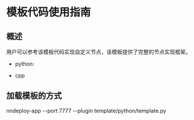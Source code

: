 # 模板代码使用指南

## 概述

用户可以参考该模板代码实现自定义节点，该模板提供了完整的节点实现框架。

+ python: 

+ cpp

## 加载模板的方式

nndeploy-app --port 7777 --plugin template/python/template.py









